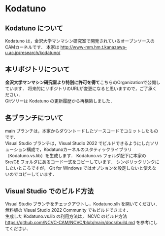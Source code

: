 # Kodatuno

## Kodatuno について
Kodatuno は，金沢大学マンマシン研究室で開発されているオープンソースのCAMカーネルです．
本家は <http://www-mm.hm.t.kanazawa-u.ac.jp/research/kodatuno/>

## 本リポジトリについて
**金沢大学マンマシン研究室より特別に許可を得て**こちらのOrganizationで公開しています．
将来的にリポジトリのURLが変更になると思いますので，ご了承ください．  
Gitツリーは Kodatuno の更新履歴から再構築しました．

## 各ブランチについて
main ブランチは，本家からダウントードしたソースコードでコミットしたものです．  
Visual Studio ブランチは，Visual Studio 2022 でビルドできるようにしたソリューション構成で，Kodatunoカーネルのスタティックライブラリ（Kodatuno.vs.lib）を生成します．
Kodatuno.vs フォルダ配下に本家の Src/GE フォルダにあるコード一式をコピーしています．
シンボリックリンクにしたいところですが， Git for Windows ではオプションを設定しないと使えないのでコピーしています．

## Visual Studio でのビルド方法
Visual Studio ブランチをチェックアウトし，Kodatuno.slh を開いてください．
無料版の Visual Studio 2022 Community でもビルドできます．  
生成した Kodatuno.vs.lib の利用方法は，
NCVC のビルド方法 <https://github.com/NCVC-CAM/NCVC/blob/main/docs/build.md> を参考にしてください．

